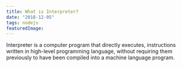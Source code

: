 ```yaml
---
title: What is Interpreter?
date: "2018-12-05"
tags: nodejs
featuredImage: 
---
```


Interpreter is a computer program that directly executes, instructions written in high-level programming language, without requiring them previously to have been compiled into a machine language program.